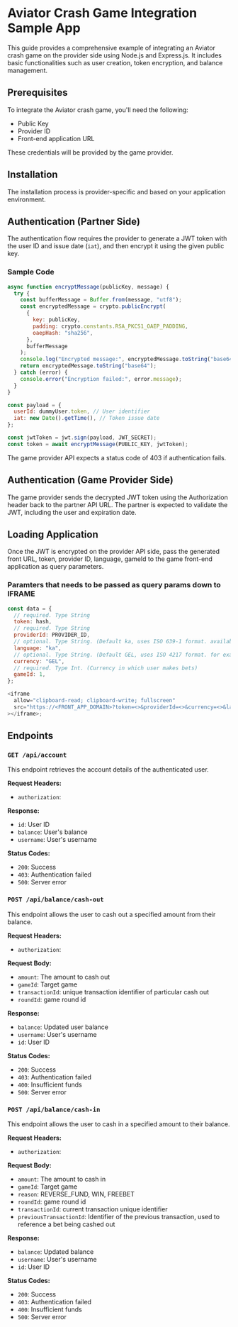 # Aviator Crash Game Integration Sample App

This guide provides a comprehensive example of integrating an Aviator crash game on the provider side using Node.js and Express.js. It includes basic functionalities such as user creation, token encryption, and balance management.

## Prerequisites

To integrate the Aviator crash game, you'll need the following:

- Public Key
- Provider ID
- Front-end application URL

These credentials will be provided by the game provider.

## Installation

The installation process is provider-specific and based on your application environment.

## Authentication (Partner Side)

The authentication flow requires the provider to generate a JWT token with the user ID and issue date (`iat`), and then encrypt it using the given public key.

### Sample Code

```js
async function encryptMessage(publicKey, message) {
  try {
    const bufferMessage = Buffer.from(message, "utf8");
    const encryptedMessage = crypto.publicEncrypt(
      {
        key: publicKey,
        padding: crypto.constants.RSA_PKCS1_OAEP_PADDING,
        oaepHash: "sha256",
      },
      bufferMessage
    );
    console.log("Encrypted message:", encryptedMessage.toString("base64"));
    return encryptedMessage.toString("base64");
  } catch (error) {
    console.error("Encryption failed:", error.message);
  }
}

const payload = {
  userId: dummyUser.token, // User identifier
  iat: new Date().getTime(), // Token issue date
};

const jwtToken = jwt.sign(payload, JWT_SECRET);
const token = await encryptMessage(PUBLIC_KEY, jwtToken);
```

The game provider API expects a status code of 403 if authentication fails.

## Authentication (Game Provider Side)

The game provider sends the decrypted JWT token using the Authorization header back to the partner API URL. The partner is expected to validate the JWT, including the user and expiration date.

## Loading Application

Once the JWT is encrypted on the provider API side, pass the generated front URL, token, provider ID, language, gameId to the game front-end application as query parameters.

### Paramters that needs to be passed as query params down to IFRAME

```js
const data = {
  // required. Type String
  token: hash,
  // required. Type String
  providerId: PROVIDER_ID,
  // optional. Type String. (Default ka, uses ISO 639-1 format. available options are ka, en)
  language: "ka", 
  // optional. Type String. (Default GEL, uses ISO 4217 format. for example USD), language is users' preffered language
  currency: "GEL",
  // required. Type Int. (Currency in which user makes bets)
  gameId: 1,
};

<iframe
  allow="clipboard-read; clipboard-write; fullscreen"
  src="https://<FRONT_APP_DOMAIN>?token=<>&providerId=<>&currency=<>&language=<>&gameId=<>"
></iframe>;

```

## Endpoints

### `GET /api/account`

This endpoint retrieves the account details of the authenticated user.

**Request Headers:**

- `authorization`: <JWT Token>

**Response:**

- `id`: User ID
- `balance`: User's balance
- `username`: User's username

**Status Codes:**

- `200`: Success
- `403`: Authentication failed
- `500`: Server error

### `POST /api/balance/cash-out`

This endpoint allows the user to cash out a specified amount from their balance.

**Request Headers:**

- `authorization`: <JWT Token>

**Request Body:**

- `amount`: The amount to cash out
- `gameId`: Target game
- `transactionId`: unique transaction identifier of particular cash out
- `roundId`: game round id

**Response:**

- `balance`: Updated user balance
- `username`: User's username
- `id`: User ID

**Status Codes:**

- `200`: Success
- `403`: Authentication failed
- `400`: Insufficient funds
- `500`: Server error

### `POST /api/balance/cash-in`

This endpoint allows the user to cash in a specified amount to their balance.

**Request Headers:**

- `authorization`: <JWT Token>

**Request Body:**

- `amount`: The amount to cash in
- `gameId`: Target game
- `reason`: REVERSE_FUND, WIN, FREEBET
- `roundId`: game round id
- `transactionId`: current transaction unique identifier
- `previousTransactionId`: Identifier of the previous transaction, used to reference a bet being cashed out

**Response:**

- `balance`: Updated balance
- `username`: User's username
- `id`: User ID

**Status Codes:**

- `200`: Success
- `403`: Authentication failed
- `400`: Insufficient funds
- `500`: Server error
